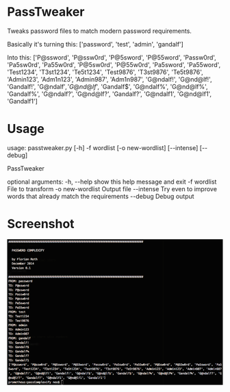 PassTweaker
===========

Tweaks password files to match modern password requirements.

Basically it's turning this:
['password', 'test', 'admin', 'gandalf']

Into this:
['P@ssword', 'P@ssw0rd', 'P@5sword', 'P@55word', 'Passw0rd', 'Pa5sw0rd', 'Pa55w0rd', 'P@5sw0rd', 'P@55w0rd', 'Pa5sword', 'Pa55word', 'Test1234', 'T3st1234', 'Te5t1234', 'Test9876', 'T3st9876', 'Te5t9876', 'Admin123', 'Adm1n123', 'Admin987', 'Adm1n987', 'G@ndalf!', 'G@nd@lf!', 'Gandalf!', 'G@ndalf$', 'G@nd@lf$', 'Gandalf$', 'G@ndalf%', 'G@nd@lf%', 'Gandalf%', 'G@ndalf?', 'G@nd@lf?', 'Gandalf?', 'G@ndalf1', 'G@nd@lf1', 'Gandalf1']


Usage
===========
usage: passtweaker.py [-h] -f wordlist [-o new-wordlist] [--intense] [--debug]

PassTweaker

optional arguments:
  -h, --help       show this help message and exit
  -f wordlist      File to transform
  -o new-wordlist  Output file
  --intense        Try even to improve words that already match the
                   requirements
  --debug          Debug output


Screenshot
============
![Alt text](/screens/ishot-141205-195328.png?raw=true "Screenshot")
